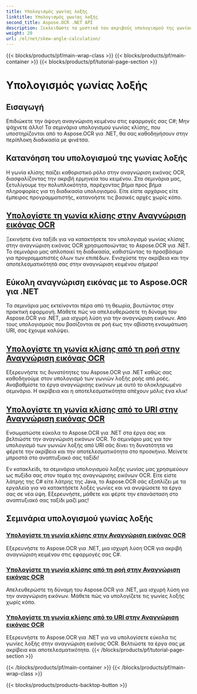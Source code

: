 ```yaml
---
title: Υπολογισμός γωνίας λοξής
linktitle: Υπολογισμός γωνίας λοξής
second_title: Aspose.OCR .NET API
description: Ξεκλειδώστε τα μυστικά του ακριβούς υπολογισμού της γωνίας κλίσης στην αναγνώριση εικόνας OCR με το Aspose.OCR για .NET. Βελτιώστε την ακρίβεια και την αποτελεσματικότητα χωρίς κόπο στα έργα σας.
weight: 20
url: /el/net/skew-angle-calculation/
---
```


{{< blocks/products/pf/main-wrap-class >}}
{{< blocks/products/pf/main-container >}}
{{< blocks/products/pf/tutorial-page-section >}}

# Υπολογισμός γωνίας λοξής

## Εισαγωγή

Επιδιώκετε την άψογη αναγνώριση κειμένου στις εφαρμογές σας C#; Μην ψάχνετε άλλο! Τα σεμινάρια υπολογισμού γωνίας κλίσης, που υποστηρίζονται από το Aspose.OCR για .NET, θα σας καθοδηγήσουν στην περίπλοκη διαδικασία με φινέτσα.

## Κατανόηση του υπολογισμού της γωνίας λοξής
Η γωνία κλίσης παίζει καθοριστικό ρόλο στην αναγνώριση εικόνας OCR, διασφαλίζοντας την ακριβή ερμηνεία του κειμένου. Στα σεμινάρια μας, ξετυλίγουμε την πολυπλοκότητα, παρέχοντας βήμα προς βήμα πληροφορίες για τη διαδικασία υπολογισμού. Είτε είστε αρχάριος είτε έμπειρος προγραμματιστής, κατανοήστε τις βασικές αρχές χωρίς κόπο.

## [Υπολογίστε τη γωνία κλίσης στην Αναγνώριση εικόνας OCR](./calculate-skew-angle/)
Ξεκινήστε ένα ταξίδι για να κατακτήσετε τον υπολογισμό γωνίας κλίσης στην αναγνώριση εικόνας OCR χρησιμοποιώντας το Aspose.OCR για .NET. Το σεμινάριο μας απλοποιεί τη διαδικασία, καθιστώντας το προσβάσιμο για προγραμματιστές όλων των επιπέδων. Ενισχύστε την ακρίβεια και την αποτελεσματικότητά σας στην αναγνώριση κειμένου σήμερα!

## Εύκολη αναγνώριση εικόνας με το Aspose.OCR για .NET
Τα σεμινάρια μας εκτείνονται πέρα από τη θεωρία, βουτώντας στην πρακτική εφαρμογή. Μάθετε πώς να απελευθερώσετε τη δύναμη του Aspose.OCR για .NET, μια ισχυρή λύση για την αναγνώριση εικόνων. Από τους υπολογισμούς που βασίζονται σε ροή έως την αβίαστη ενσωμάτωση URI, σας έχουμε καλύψει.

## [Υπολογίστε τη γωνία κλίσης από τη ροή στην Αναγνώριση εικόνας OCR](./calculate-skew-angle-from-stream/)
Εξερευνήστε τις δυνατότητες του Aspose.OCR για .NET καθώς σας καθοδηγούμε στον υπολογισμό των γωνιών λοξής ροής από ροές. Αναβαθμίστε τα έργα αναγνώρισης εικόνων με αυτό το ολοκληρωμένο σεμινάριο. Η ακρίβεια και η αποτελεσματικότητα απέχουν μόλις ένα κλικ!

## [Υπολογίστε τη γωνία κλίσης από το URI στην Αναγνώριση εικόνας OCR](./calculate-skew-angle-from-uri/)
Ενσωματώστε εύκολα το Aspose.OCR για .NET στα έργα σας και βελτιώστε την αναγνώριση εικόνων OCR. Το σεμινάριο μας για τον υπολογισμό των γωνιών λοξής από URI σάς δίνει τη δυνατότητα να φέρετε την ακρίβεια και την αποτελεσματικότητα στο προσκήνιο. Μείνετε μπροστά στο αναπτυξιακό σας ταξίδι!

Εν κατακλείδι, τα σεμινάρια υπολογισμού λοξής γωνίας μας χρησιμεύουν ως πυξίδα σας στον τομέα της αναγνώρισης εικόνων OCR. Είτε είστε λάτρης της C# είτε λάτρης της Java, το Aspose.OCR σάς εξοπλίζει με τα εργαλεία για να κατακτήσετε λοξές γωνίες και να ανυψώσετε τα έργα σας σε νέα ύψη. Εξερευνήστε, μάθετε και φέρτε την επανάσταση στο αναπτυξιακό σας ταξίδι μαζί μας!
## Σεμινάρια υπολογισμού γωνίας λοξής
### [Υπολογίστε τη γωνία κλίσης στην Αναγνώριση εικόνας OCR](./calculate-skew-angle/)
Εξερευνήστε το Aspose.OCR για .NET, μια ισχυρή λύση OCR για ακριβή αναγνώριση κειμένου στις εφαρμογές σας C#.
### [Υπολογίστε τη γωνία κλίσης από τη ροή στην Αναγνώριση εικόνας OCR](./calculate-skew-angle-from-stream/)
Απελευθερώστε τη δύναμη του Aspose.OCR για .NET, μια ισχυρή λύση για την αναγνώριση εικόνων. Μάθετε πώς να υπολογίζετε τις γωνίες λοξής χωρίς κόπο.
### [Υπολογίστε τη γωνία κλίσης από το URI στην Αναγνώριση εικόνας OCR](./calculate-skew-angle-from-uri/)
Εξερευνήστε το Aspose.OCR για .NET για να υπολογίσετε εύκολα τις γωνίες λοξής στην αναγνώριση εικόνας OCR. Βελτιώστε τα έργα σας με ακρίβεια και αποτελεσματικότητα.
{{< /blocks/products/pf/tutorial-page-section >}}

{{< /blocks/products/pf/main-container >}}
{{< /blocks/products/pf/main-wrap-class >}}

{{< blocks/products/products-backtop-button >}}
